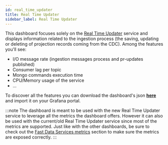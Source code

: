 ```yaml
---
id: real_time_updater
title: Real Time Updater
sidebar_label: Real Time Updater
---
```


This dashboard focuses solely on the [Real Time Updater](/fast_data/realtime_updater.md) service and displays information related to the ingestion process (the saving, updating or deleting of projection records coming from the CDC). Among the features you'll see:

- I/O message rate (ingestion messages process and pr-updates published)
- Consumer lag per topic
- Mongo commands execution time
- CPU/Memory usage of the service
- ...

To discover all the features you can download the dashboard's json <a download target="_blank" href="/docs_files_to_download/dashboards/real-time-updater.json">**here**</a> and import it on your Grafana portal.

<!-- TODO: do we mention the new RTU? -->
:::note
The dashboard is meant to be used with the new Real Time Updater service to leverage all the metrics the dashboard offers. However it can also be used with the current/old Real Time Updater service since most of the metrics are supported. Just like with the other dashboards, be sure to check out the [Fast Data Services metrics](/fast_data/monitoring/overview.md#fast-data-services-metrics) section to make sure the metrics are exposed correctly.
:::